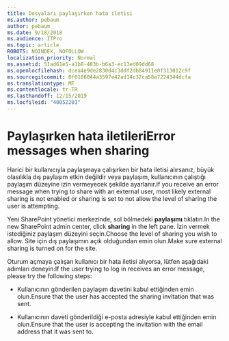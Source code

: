 ```yaml
---
title: Dosyaları paylaşırken hata iletisi
ms.author: pebaum
author: pebaum
ms.date: 9/18/2018
ms.audience: ITPro
ms.topic: article
ROBOTS: NOINDEX, NOFOLLOW
localization_priority: Normal
ms.assetid: 51ad61e5-a1b8-483b-b6a3-ec13ed09dd68
ms.openlocfilehash: dcea4e9de2830d4c3ddf2db84911e0f313012c9f
ms.sourcegitcommit: 0f0186044a3597e42ad14c32ca58e7224344dcfa
ms.translationtype: MT
ms.contentlocale: tr-TR
ms.lasthandoff: 12/15/2019
ms.locfileid: "40052201"
---
```

# <a name="error-messages-when-sharing"></a><span data-ttu-id="9fd47-102">Paylaşırken hata iletileri</span><span class="sxs-lookup"><span data-stu-id="9fd47-102">Error messages when sharing</span></span>

<span data-ttu-id="9fd47-103">Harici bir kullanıcıyla paylaşmaya çalışırken bir hata iletisi alırsanız, büyük olasılıkla dış paylaşım etkin değildir veya paylaşım, kullanıcının çalıştığı paylaşım düzeyine izin vermeyecek şekilde ayarlanır.</span><span class="sxs-lookup"><span data-stu-id="9fd47-103">If you receive an error message when trying to share with an external user, most likely external sharing is not enabled or sharing is set to not allow the level of sharing the user is attempting.</span></span>
  
<span data-ttu-id="9fd47-104">Yeni SharePoint yönetici merkezinde, sol bölmedeki **paylaşımı** tıklatın.</span><span class="sxs-lookup"><span data-stu-id="9fd47-104">In the  new SharePoint admin center, click **sharing** in the left pane.</span></span> <span data-ttu-id="9fd47-105">İzin vermek istediğiniz paylaşım düzeyini seçin.</span><span class="sxs-lookup"><span data-stu-id="9fd47-105">Choose the level of sharing you wish to allow.</span></span> <span data-ttu-id="9fd47-106">Site için dış paylaşımın açık olduğundan emin olun.</span><span class="sxs-lookup"><span data-stu-id="9fd47-106">Make sure external sharing is turned on for the site.</span></span> 
  
<span data-ttu-id="9fd47-107">Oturum açmaya çalışan kullanıcı bir hata iletisi alıyorsa, lütfen aşağıdaki adımları deneyin:</span><span class="sxs-lookup"><span data-stu-id="9fd47-107">If the user trying to log in receives an error message, please try the following steps:</span></span>
  
- <span data-ttu-id="9fd47-108">Kullanıcının gönderilen paylaşım davetini kabul ettiğinden emin olun.</span><span class="sxs-lookup"><span data-stu-id="9fd47-108">Ensure that the user has accepted the sharing invitation that was sent.</span></span>
    
- <span data-ttu-id="9fd47-109">Kullanıcının daveti gönderildiği e-posta adresiyle kabul ettiğinden emin olun.</span><span class="sxs-lookup"><span data-stu-id="9fd47-109">Ensure that the user is accepting the invitation with the email address that it was sent to.</span></span>
    

